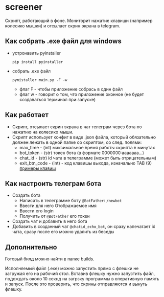 # screener

Скрипт, работающий в фоне. Мониторит нажатие клавиши (например колесико мышки) 
и отсылает скрин экрана в telegram.

## Как собрать .exe файл для windows
- устронавить pyinstaller
    ```
    pip install pyinstaller
    ```
- собрать .exe файл
    ```
    pynistaller main.py -F -w
    ```
    - флаг F  - чтобы приложение собрась в один файл
    - флаг w - говорит о том, что приложение оконное (не будет создаваться терминал при запуске)

## Как работает

- Скрипт, отсылает скрин экрана в чат телеграм через бота по нажатию на колесико мыши.
- Скрипт использует конфиг в виде .json файла, который обязательно должен 
лежать в одной папке со скриптом, со след. полями:
    - max_time - (int) максимальное время работы скрипта в минутах
    - bot_token - (str) токен бота (в формате 0000000:aaaaaaa...)
    - chat_id - (str) id чата в телеграмме (может быть отрицательным)
    - exit_btn_code - (int) - код клавишы выхода, изначально TAB (9) 
    [примеры клавиш](https://stackoverflow.com/questions/31363860/how-do-i-get-the-name-of-a-key-in-pywin32-giving-its-keycode)
    
## Как настроить телеграм бота
- Создать бота
    - Написать в телеграмме боту `@BotFather`: `/newbot`
    - Ввести для него Отображаемое имя
    - Ввести его login
    - Получить от `@BotFather` его токен
- Создать чат и добавить в него бота
- Добавить в созданный чат `@chatid_echo_bot`, он сразу напечатает id чата, 
сразу после его можно удалить из беседы

## Дополнительно
Готовый билд можно найти в папке builds.

Исполняемый файл (.exe) можно запустить прямо с флешки не загружая его 
на рабочий стол. Вставив флешку нужно запустить файл, подождать около 10 секнд 
на загрзку программы в оперативную память и запуск. После это проверить, что 
скрины отправляются и вынуть флешку.